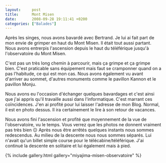 ```yaml
---
layout:     post
title:      Mont Misen
date:       2008-09-28 19:11:41 +0200
categories: ["Balades"]
---
```


Après les singes, nous avons bavardé avec Bertrand. Je lui ai fait part de mon envie de grimper en haut du Mont
Misen. Il était tout aussi partant. Nous avons entrerpis l'ascension depuis le haut du téléférique jusqu'à
l'observatoire du Mont Misen.

<!--more-->

C'est pas un très long chemin à parcourir, mais ça grimpe et ça grimpe bien. C'est praticable sans équipement mais
faut se cramponner quand on a pas l'habitude, ce qui est mon cas. Nous avons également vu avant d'arriver au
sommet, d'autres monuments comme le pavillon Kannon et le pavillon Monju.

Nous avons eu l'occasion d'échanger quelques bavardages et c'est ainsi que j'ai appris qu'il travaille aussi dans
l'informatique. C'est marrant ces coïncidences. J'en ai profité pour lui laisser l'adresse de mon Blog. Normal, il
est en photo dessus. Il ira certainement le lire à son retour de vacances.

Nous avons fini l'ascension et profité que moyennement de la vue de l'observatoire, vu le temps. Vous verrez que
les photos ne donnent vraiment pas très bien :neutral_face: Après nous être arrêtés quelques instants nous sommes
redescendus. Au milieu de la descente nous nous sommes séparés. Lui n'avait qu'un billet simple course pour le
télécabine/téléférique. J'ai continué la descente en solitaire et lui également mais à pied.

{% include gallery.html gallery="miyajima-misen-observatoire" %}
